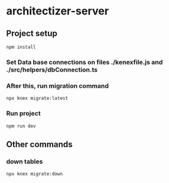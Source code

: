 # architectizer-server

## Project setup
```
npm install
```

### Set Data base connections on files ./kenexfile.js and ./src/helpers/dbConnection.ts

### After this, run migration command
```
npx knex migrate:latest
```

### Run project
```
npm run dev
```

## Other commands

### down tables
```
npx knex migrate:down
```